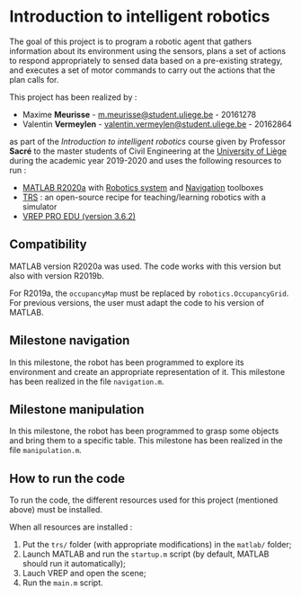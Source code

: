 # Introduction to intelligent robotics

The goal of this project is to program a robotic agent that gathers information about its environment using the sensors, plans a set of actions to respond appropriately to sensed data based on a pre-existing strategy, and executes a set of motor commands to carry out the actions that the plan calls for.

This project has been realized by :

* Maxime **Meurisse** - [m.meurisse@student.uliege.be](mailto:m.meurisse@student.uliege.be) - 20161278
* Valentin **Vermeylen** - [valentin.vermeylen@student.uliege.be](mailto:valentin.vermeylen@student.uliege.be) - 20162864

as part of the *Introduction to intelligent robotics* course given by Professor **Sacré** to the master students of Civil Engineering at the [University of Liège](https://www.uliege.be/) during the academic year 2019-2020 and uses the following resources to run :

* [MATLAB R2020a](https://www.mathworks.com/products/matlab.html) with [Robotics system](https://www.mathworks.com/products/robotics.html) and [Navigation](https://www.mathworks.com/products/navigation.html) toolboxes
* [TRS](http://ulgrobotics.github.io/trs/) : an open-source recipe for teaching/learning robotics with a simulator
* [VREP PRO EDU (version 3.6.2)](https://www.coppeliarobotics.com/previousVersions)

## Compatibility

MATLAB version R2020a was used. The code works with this version but also with version R2019b.

For R2019a, the `occupancyMap` must be replaced by `robotics.OccupancyGrid`.
For previous versions, the user must adapt the code to his version of MATLAB.

## Milestone navigation

In this milestone, the robot has been programmed to explore its environment and create an appropriate representation of it. This milestone has been realized in the file `navigation.m`.

## Milestone manipulation

In this milestone, the robot has been programmed to grasp some objects and bring them to a specific table. This milestone has been realized in the file `manipulation.m`.

## How to run the code

To run the code, the different resources used for this project (mentioned above) must be installed.

When all resources are installed :

1. Put the `trs/` folder (with appropriate modifications) in the `matlab/` folder;
2. Launch MATLAB and run the `startup.m` script (by default, MATLAB should run it automatically);
3. Lauch VREP and open the scene;
4. Run the `main.m` script.
